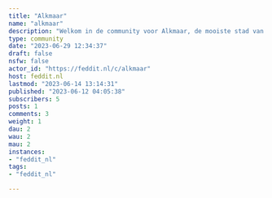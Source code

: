 ```yaml
---
title: "Alkmaar" 
name: "alkmaar"
description: "Welkom in de community voor Alkmaar, de mooiste stad van Nederland :)De perfecte plek om te klagen over files en wegwerkzaamheden.- [Actuele evenementen in Alkmaar](https://alkmaarprachtstad.nl/evenementen-1)*Lief doen ok*"
type: community
date: "2023-06-29 12:34:37"
draft: false
nsfw: false
actor_id: "https://feddit.nl/c/alkmaar"
host: feddit.nl
lastmod: "2023-06-14 13:14:31"
published: "2023-06-12 04:05:38"
subscribers: 5
posts: 1
comments: 3
weight: 1
dau: 2
wau: 2
mau: 2
instances:
- "feddit_nl"
tags: 
- "feddit_nl"

---
```

